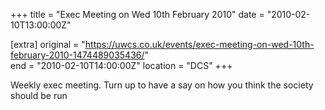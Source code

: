 +++
title = "Exec Meeting on Wed 10th February 2010"
date = "2010-02-10T13:00:00Z"

[extra]
original = "https://uwcs.co.uk/events/exec-meeting-on-wed-10th-february-2010-1474489035436/"    
end = "2010-02-10T14:00:00Z"
location = "DCS"
+++

Weekly exec meeting. Turn up to have a say on how you think the society should be run


